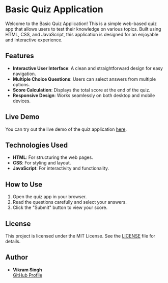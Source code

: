 # Basic Quiz Application

Welcome to the Basic Quiz Application! This is a simple web-based quiz app that allows users to test their knowledge on various topics. Built using HTML, CSS, and JavaScript, this application is designed for an enjoyable and interactive experience.

## Features

- **Interactive User Interface**: A clean and straightforward design for easy navigation.
- **Multiple Choice Questions**: Users can select answers from multiple options.
- **Score Calculation**: Displays the total score at the end of the quiz.
- **Responsive Design**: Works seamlessly on both desktop and mobile devices.

## Live Demo

You can try out the live demo of the quiz application [here](https://vsk07.github.io/Quiz_website.github.io/).

## Technologies Used

- **HTML**: For structuring the web pages.
- **CSS**: For styling and layout.
- **JavaScript**: For interactivity and functionality.

## How to Use

1. Open the quiz app in your browser.
2. Read the questions carefully and select your answers.
3. Click the "Submit" button to view your score.

## License

This project is licensed under the MIT License. See the [LICENSE](LICENSE) file for details.

## Author

- **Vikram Singh**  
  [GitHub Profile](https://github.com/vsk07)
